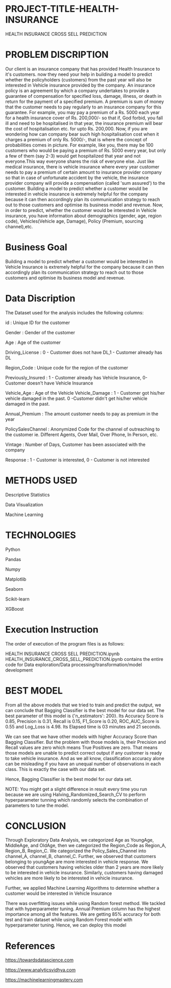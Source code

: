 # PROJECT-TITLE-HEALTH-INSURANCE
HEALTH INSURANCE CROSS SELL PREDICTION

# PROBLEM DISCRIPTION


Our client is an insurance company that has provided Health Insurance to it's customers. now they need your help in building a model to predict whether the policyholders (customers) from the past year will also be interested in Vehicle insurance provided by the company. An insurance policy is an agreement by which a company undertakes to provide a guarantee of compensation for specified loss, damage, illness, or death in return for the payment of a specified premium. A premium is sum of money that the customer needs to pay regularly to an insurance company for this guarantee. For example, you may pay a premium of a Rs. 5000 each year for a health insurance cover of Rs. 200,000/- so that if, God forbid, you fall ill and need to be hospitalised in that year, the insurance premium will bear the cost of hospitalisation etc. for upto Rs. 200,000. Now, if you are wondering how can company bear such high hospitalisation cost when it charges a premium of only Rs. 5000/-, that is where the concept of probabilities comes in picture. For example, like you, there may be 100 customers who would be paying a premium of Rs. 5000 every year, but only a few of them (say 2-3) would get hospitalized that year and not everyone.This way everyone shares the risk of everyone else. Just like medical insurance, there is vehicle insurance where every year customer needs to pay a premium of certain amount to insurance provider company so that in case of unfortunate accident by the vehicle, the insurance provider company will provide a compensation (called 'sum assured') to the customer. Building a model to predict whether a customer would be interested in vehicle insurance is extremely helpful for the company because it can then accordingly plan its communication strategy to reach out to those customers and optimise its business model and revenue. Now, in order to predict, whether the customer would be interested in Vehicle insurance, you have information about demographics (gender, age, region code), Vehicles(Vehicle age, Damage), Policy (Premium, sourcing channel),etc.





# Business Goal


Building a model to predict whether a customer would be interested in Vehicle Insurance is extremely helpful for the company because it can then accordingly plan its communication strategy to reach out to those customers and optimise its business model and revenue.



# Data Discription



The Dataset used for the analysis includes the following columns:

id : Unique ID for the customer

Gender : Gender of the customer

Age : Age of the customer

Driving_License : 0 - Customer does not have DL,1 - Customer already has DL

Region_Code : Unique code for the region of the customer

Previously_Insured : 1 - Customer already has Vehicle Insurance, 0-Customer doesn't have Vehicle Insurance

Vehicle_Age : Age of the Vehicle Vehicle_Damage : 1 - Customer got his/her vehicle damaged in the past. 0 -Customer didn't get his/her vehicle damaged in the past.

Annual_Premium : The amount customer needs to pay as premium in the year

PolicySalesChannel : Anonymized Code for the channel of outreaching to the customer ie. Different Agents, Over Mail, Over Phone, In Person, etc.

Vintage : Number of Days, Customer has been associated with the company

Response : 1 - Customer is interested, 0 - Customer is not interested


# METHODS USED

Descriptive Statistics

Data Visualization

Machine Learning

# TECHNOLOGIES
Python

Pandas

Numpy

Matplotlib

Seaborn

Scikit-learn

XGBoost

# Execution Instruction

The order of execution of the program files is as follows:

HEALTH INSURANCE CROSS SELL PREDICTION.ipynb
HEALTH_INSURANCE_CROSS_SELL_PREDICTION.ipynb contains the entire code for Data exploration/Data processing/transformation/model development

# BEST MODEL



From all the above models that we tried to train and predict the output, we can conclude that Bagging Classifier is the best model for our data set. The best parameter of this model is {'n_estimators': 200}. Its Accuracy Score is 0.85, Precision is 0.31, Recall is 0.15, F1_Score is 0.20, ROC_AUC_Score is 0.55 and Log_Loss is 4.98. Its Elapsed time is 03 minutes and 21 seconds.

We can see that we have other models with higher Accuracy Score than Bagging Classifier. But the problem with those models is, their Precision and Recall values are zero which means True Positives are zero. That means those models are unable to predict correct output if any customer is ready to take vehicle insurance. And as we all know, classification accuracy alone can be misleading if you have an unequal number of observations in each class. This is exactly the case with our data set.

Hence, Bagging Classifier is the best model for our data set.

NOTE: You might get a slight difference in result every time you run because we are using Halving_Randomized_Search_CV to perform hyperparameter tunning which randomly selects the combination of parameters to tune the model.



# CONCLUSION



Through Exploratory Data Analysis, we categorized Age as YoungAge, MiddleAge, and OldAge, then we categorized the Region_Code as Region_A, Region_B, Region_C. We categorized the Policy_Sales_Channel into channel_A, channel_B, channel_C. Further, we observed that customers belonging to youngAge are more interested in vehicle response. We observed that customers having vehicles older than 2 years are more likely to be interested in vehicle insurance. Similarly, customers having damaged vehicles are more likely to be interested in vehicle insurance.

Further, we applied Machine Learning Algorithms to determine whether a customer would be interested in Vehicle Insurance

There was overfitting issues while using Random forest method. We tackled that with hyperparameter tuning.
Annual Premium column has the highest importance among all the features.
We are getting 85% accuracy for both test and train dataset while using Random Forest model with hyperparameter tuning.
Hence, we can deploy this model

# References
https://towardsdatascience.com

https://www.analyticsvidhya.com

https://machinelearningmastery.com
